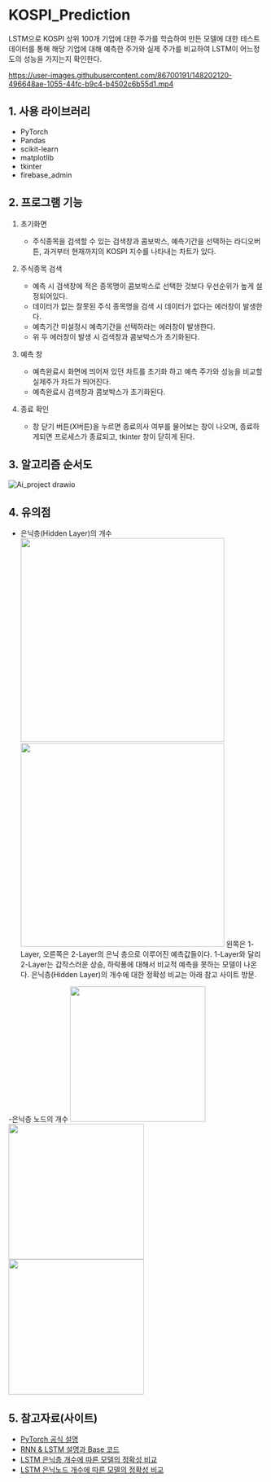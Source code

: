 # KOSPI_Prediction
LSTM으로 KOSPI 상위 100개 기업에 대한 주가를 학습하여 만든 모델에 대한 테스트 데이터를 통해 해당 기업에 대해 예측한 주가와 실제 주가를 비교하여 LSTM이 어느정도의 성능을 가지는지 확인한다.

https://user-images.githubusercontent.com/86700191/148202120-496648ae-1055-44fc-b9c4-b4502c6b55d1.mp4

## 1. 사용 라이브러리
- PyTorch
- Pandas
- scikit-learn
- matplotlib
- tkinter
- firebase_admin

## 2. 프로그램 기능
 1) 초기화면
   	- 주식종목을 검색할 수 있는 검색창과 콤보박스, 예측기간을 선택하는 라디오버튼, 과거부터 현재까지의 KOSPI 지수를 나타내는 차트가 있다.

 2) 주식종목 검색
	- 예측 시 검색창에 적은 종목명이 콤보박스로 선택한 것보다 우선순위가 높게 설정되어있다.
	- 데이터가 없는 잘못된 주식 종목명을 검색 시 데이터가 없다는 에러창이 발생한다.
	- 예측기간 미설정시 예측기간을 선택하라는 에러창이 발생한다.
	- 위 두 에러창이 발생 시 검색창과 콤보박스가 초기화된다.

 3) 예측 창
	- 예측완료시 화면에 띄어져 있던 차트를 초기화 하고 예측 주가와 성능을 비교할 실제주가 차트가 띄어진다.
	- 예측완료시 검색창과 콤보박스가 초기화된다.

 4) 종료 확인
	- 창 닫기 버튼(X버튼)을 누르면 종료의사 여부를 물어보는 창이 나오며, 종료하게되면 프로세스가 종료되고, tkinter 창이 닫히게 된다.
    
## 3. 알고리즘 순서도
![Ai_project drawio](https://user-images.githubusercontent.com/86700191/148198941-9b3c62b3-a458-4e7e-ad0b-1e08f90de779.png)

## 4. 유의점
- 은닉층(Hidden Layer)의 개수
<img src=https://user-images.githubusercontent.com/86700191/148204719-727b258e-2765-4b22-a345-4b81794b5f46.png width="400" height="400"> <img src=https://user-images.githubusercontent.com/86700191/148204722-4136b056-7547-4ac1-90a5-4029798674ff.png width="400" height="400">
 왼쪽은 1-Layer, 오른쪽은 2-Layer의 은닉 층으로 이루어진 예측값들이다. 1-Layer와 달리 2-Layer는 갑작스러운 상승, 하락퐁에 대해서 비교적 예측을 못하는 모델이 나온다. 은닉층(Hidden Layer)의 개수에 대한 정확성 비교는 아래 참고 사이트 방문.

-은닉층 노드의 개수
<img src=https://user-images.githubusercontent.com/86700191/148206347-d035f67b-de86-4fcc-abc0-e5df99231559.PNG width="266" height="266"> <img src=https://user-images.githubusercontent.com/86700191/148206352-f1504f1e-69a2-48e9-80ff-5a7bbd769a4b.PNG width="266" height="266"> <img src=https://user-images.githubusercontent.com/86700191/148206355-3b73d821-805c-4a2c-84d4-2f1ba04f6eaa.PNG width="266" height="266">
 
 ## 5. 참고자료(사이트)
- [PyTorch 공식 설명](https://pytorch.org/docs/stable/index.html)
- [RNN & LSTM 설명과 Base 코드](https://cnvrg.io/pytorch-lstm/?gclid=Cj0KCQiA6t6ABhDMARIsAONIYyxsIXn6G6EcMLhGnPDxnsKiv3zLU49TRMxsyTPXZmOV3E-Hh4xeI2EaAugLEALw_wcB)
- [LSTM 은닉층 개수에 따른 모델의 정확성 비교](https://www.deeplearningwizard.com/deep_learning/practical_pytorch/pytorch_lstm_neuralnetwork/)
- [LSTM 은닉노드 개수에 따른 모델의 정확성 비교](https://forensics.tistory.com/22)